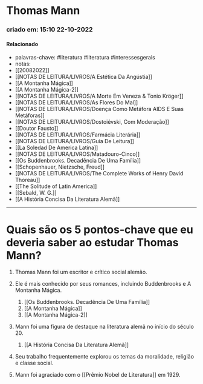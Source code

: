 # Thomas Mann
### criado em: 15:10 22-10-2022

#### Relacionado
- palavras-chave: #literatura #literatura #interessesgerais 
- notas:
- [[20082022]]
- [[NOTAS DE LEITURA/LIVROS/A Estética Da Angústia]]
- [[A Montanha Mágica]]
- [[A Montanha Mágica-2]]
- [[NOTAS DE LEITURA/LIVROS/A Morte Em Veneza & Tonio Kröger]]
- [[NOTAS DE LEITURA/LIVROS/As Flores Do Mal]]
- [[NOTAS DE LEITURA/LIVROS/Doença Como Metáfora  AIDS E Suas Metáforas]]
- [[NOTAS DE LEITURA/LIVROS/Dostoiévski, Com Moderação]]
- [[Doutor Fausto]]
- [[NOTAS DE LEITURA/LIVROS/Farmácia Literária]]
- [[NOTAS DE LEITURA/LIVROS/Guia De Leitura]]
- [[La Soledad De America Latina]]
- [[NOTAS DE LEITURA/LIVROS/Matadouro-Cinco]]
- [[Os Buddenbrooks. Decadência De Uma Família]]
- [[Schopenhauer, Nietzsche, Freud]]
- [[NOTAS DE LEITURA/LIVROS/The Complete Works of Henry David Thoreau]]
- [[The Solitude of Latin America]]
- [[Sebald, W. G.]] 
- [[A História Concisa Da Literatura Alemã]]
- ---
# Quais são os 5 pontos-chave que eu deveria saber ao estudar Thomas Mann?

1. Thomas Mann foi um escritor e crítico social alemão.

2. Ele é mais conhecido por seus romances, incluindo Buddenbrooks e A Montanha Mágica.
	1. [[Os Buddenbrooks. Decadência De Uma Família]]
	2. [[A Montanha Mágica]]
	3. [[A Montanha Mágica-2]]

3. Mann foi uma figura de destaque na literatura alemã no início do século 20.
	1. [[A História Concisa Da Literatura Alemã]]

4. Seu trabalho frequentemente explorou os temas da moralidade, religião e classe social.

5. Mann foi agraciado com o [[Prêmio Nobel de Literatura]] em 1929.
